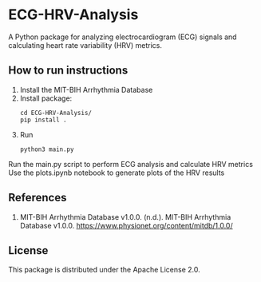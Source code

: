 # ECG-HRV-Analysis

A Python package for analyzing electrocardiogram (ECG) signals and calculating heart rate variability (HRV) metrics.

## How to run instructions
1. Install the MIT-BIH Arrhythmia Database 
2. Install package:
    ```
   cd ECG-HRV-Analysis/
   pip install .
    ```
3. Run
    ```
   python3 main.py 
   ``` 
Run the main.py script to perform ECG analysis and calculate HRV metrics
Use the plots.ipynb notebook to generate plots of the HRV results

## References 
   1. MIT-BIH Arrhythmia Database v1.0.0. (n.d.). MIT-BIH Arrhythmia Database v1.0.0. 
   https://www.physionet.org/content/mitdb/1.0.0/

## License
   
   This package is distributed under the Apache License 2.0.
